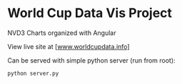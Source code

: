 World Cup Data Vis Project
=====

NVD3 Charts organized with Angular

View live site at [www.worldcupdata.info]

Can be served with simple python server (run from root):
```
python server.py
```
[www.worldcupdata.info]:http://www.worldcupdata.info
